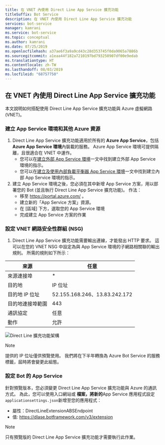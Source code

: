 ```yaml
---
title: 在 VNET 內使用 Direct Line App Service 擴充功能
titleSuffix: Bot Service
description: 在 VNET 內使用 Direct Line App Service 擴充功能
services: bot-service
manager: kamrani
ms.service: bot-service
ms.topic: conceptual
ms.author: kamrani
ms.date: 07/25/2019
ms.openlocfilehash: a37ae6f3a9a9cd43c28d353745f0da9065a7886b
ms.sourcegitcommit: a1eaa44f182a7210197bd793250907df00e9edab
ms.translationtype: HT
ms.contentlocale: zh-TW
ms.lasthandoff: 08/03/2019
ms.locfileid: "68757750"
---
```

## <a name="use-direct-line-app-service-extension-within-a-vnet"></a>在 VNET 內使用 Direct Line App Service 擴充功能

本文說明如何搭配使用 Direct Line App Service 擴充功能與 Azure 虛擬網路 (VNET)。

### <a name="create-an-app-service-environment-and-other-azure-resources"></a>建立 App Service 環境和其他 Azure 資源

1. Direct Line App Service 擴充功能適用於所有的 **Azure App Service**，包括 **Azure App Service 環境**內裝載的服務。 Azure App Service 環境可提供隔離，且很適合在 VNET 中運作。
    - 您可以在[建立外部 App Service 環境](https://docs.microsoft.com/en-us/azure/app-service/environment/create-external-ase)一文中找到建立外部 App Service 環境的指示。
    - 您可以在[建立及使用內部負載平衡器 App Service 環境](https://docs.microsoft.com/en-us/azure/app-service/environment/create-ilb-ase)一文中找到建立內部 App Service 環境的指示。
1. 建立 App Service 環境之後，您必須在其中新增 App Service 方案，用以部署您的 Bot (並且執行 Direct Line App Service 擴充功能)。 作法：
    - 移至 https://portal.azure.com/ 。
    - 建立新的「App Service 方案」資源。
    - 在 [區域] 下方，選取您的 App Service 環境
    - 完成建立 App Service 方案的作業

### <a name="configure-the-vnet-network-security-groups-nsg"></a>設定 VNET 網路安全性群組 (NSG)

1. Direct Line App Service 擴充功能需要輸出連線，才能發出 HTTP 要求。 這可以在您的 VNET NSG 中設定為與 App Service 環境的子網路相關聯的輸出規則。 所需的規則如下所示：

|來源|任意|
|---|---|
|來源連接埠|*|
|目的地|IP 位址|
|目的地 IP 位址|52.155.168.246、13.83.242.172|
|目的地連接埠範圍|443|
|通訊協定|任意|
|動作|允許|


![Direct Line 擴充功能架構](./media/channels/direct-line-extension-vnet.png)

>[!NOTE]
> 提供的 IP 位址僅供預覽使用。 我們將在下半年轉換為 Azure Bot Service 的服務標籤，屆時將會變更此組態。

### <a name="configure-your-bots-app-service"></a>設定 Bot 的 App Service

針對預覽版本，您必須變更 Direct Line App Service 擴充功能與 Azure 的通訊方式。 為此，您可以使用入口網站或 **檔案，將新的**App Service 應用程式設定`applicationsettings.json`新增至您的應用程式：

- 屬性：DirectLineExtensionABSEndpoint
- 值: https://dlase.botframework.com/v3/extension

>[!NOTE]
> 只有預覽版的 Direct Line App Service 擴充功能才需要執行此作業。

